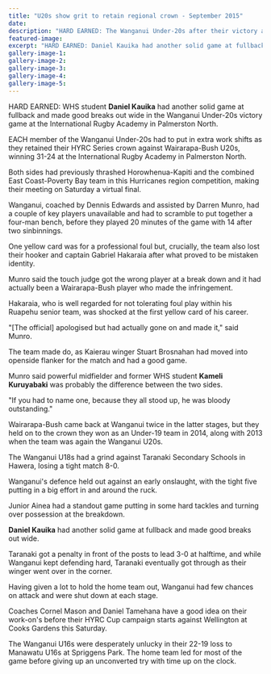 ```yaml
---
title: "U20s show grit to retain regional crown - September 2015"
date: 
description: "HARD EARNED: The Wanganui Under-20s after their victory at the International Rugby Academy in Palmerston North, Wanganui Chronicle article on 8/9/15..."
featured-image: 
excerpt: "HARD EARNED: Daniel Kauika had another solid game at fullback and made good breaks out wide in the Wanganui Under-20s victory game at the International Rugby Academy in Palmerston North."
gallery-image-1: 
gallery-image-2: 
gallery-image-3: 
gallery-image-4: 
gallery-image-5: 
---
```


<p>HARD EARNED: WHS student <strong>Daniel Kauika</strong> had another solid game at fullback and made good breaks out wide in the Wanganui Under-20s victory game at the International Rugby Academy in Palmerston North.&nbsp;</p>
<p>EACH member of the Wanganui Under-20s had to put in extra work shifts as they retained their HYRC Series crown against Wairarapa-Bush U20s, winning 31-24 at the International Rugby Academy in Palmerston North.</p>
<p>Both sides had previously thrashed Horowhenua-Kapiti and the combined East Coast-Poverty Bay team in this Hurricanes region competition, making their meeting on Saturday a virtual final.</p>
<p>Wanganui, coached by Dennis Edwards and assisted by Darren Munro, had a couple of key players unavailable and had to scramble to put together a four-man bench, before they played 20 minutes of the game with 14 after two sinbinnings.</p>
<p>One yellow card was for a professional foul but, crucially, the team also lost their hooker and captain Gabriel Hakaraia after what proved to be mistaken identity.</p>
<p>Munro said the touch judge got the wrong player at a break down and it had actually been a Wairarapa-Bush player who made the infringement.</p>
<p>Hakaraia, who is well regarded for not tolerating foul play within his Ruapehu senior team, was shocked at the first yellow card of his career.</p>
<p>"[The official] apologised but had actually gone on and made it," said Munro.</p>
<p>The team made do, as Kaierau winger Stuart Brosnahan had moved into openside flanker for the match and had a good game.</p>
<p>Munro said powerful midfielder and former WHS student&nbsp;<strong>Kameli Kuruyabaki</strong> was probably the difference between the two sides.</p>
<p>"If you had to name one, because they all stood up, he was bloody outstanding."</p>
<p>Wairarapa-Bush came back at Wanganui twice in the latter stages, but they held on to the crown they won as an Under-19 team in 2014, along with 2013 when the team was again the Wanganui U20s.</p>
<p>The Wanganui U18s had a grind against Taranaki Secondary Schools in Hawera, losing a tight match 8-0.</p>
<p>Wanganui's defence held out against an early onslaught, with the tight five putting in a big effort in and around the ruck.</p>
<p>Junior Ainea had a standout game putting in some hard tackles and turning over possession at the breakdown.</p>
<p><strong>Daniel Kauika</strong> had another solid game at fullback and made good breaks out wide.</p>
<p>Taranaki got a penalty in front of the posts to lead 3-0 at halftime, and while Wanganui kept defending hard, Taranaki eventually got through as their winger went over in the corner.</p>
<p>Having given a lot to hold the home team out, Wanganui had few chances on attack and were shut down at each stage.</p>
<p>Coaches Cornel Mason and Daniel Tamehana have a good idea on their work-on's before their HYRC Cup campaign starts against Wellington at Cooks Gardens this Saturday.</p>
<p>The Wanganui U16s were desperately unlucky in their 22-19 loss to Manawatu U16s at Spriggens Park. The home team led for most of the game before giving up an unconverted try with time up on the clock.</p>

